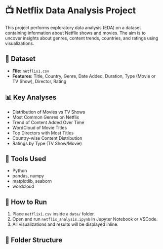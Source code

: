 # 📺 Netflix Data Analysis Project

This project performs exploratory data analysis (EDA) on a dataset containing information about Netflix shows and movies. The aim is to uncover insights about genres, content trends, countries, and ratings using visualizations.

## 📁 Dataset

- **File:** `netflix1.csv`
- **Features:** Title, Country, Genre, Date Added, Duration, Type (Movie or TV Show), Director, Rating

## 📊 Key Analyses

- Distribution of Movies vs TV Shows
- Most Common Genres on Netflix
- Trend of Content Added Over Time
- WordCloud of Movie Titles
- Top Directors with Most Titles
- Country-wise Content Distribution
- Ratings by Type (TV Show/Movie)

## 🧰 Tools Used

- Python
- pandas, numpy
- matplotlib, seaborn
- wordcloud

## 🚀 How to Run

1. Place `netflix1.csv` inside a `data/` folder.
2. Open and run `netflix_analysis.ipynb` in Jupyter Notebook or VSCode.
3. All visualizations and results will be displayed inline.

## 📂 Folder Structure

